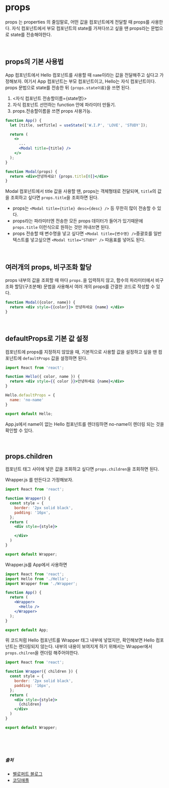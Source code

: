 # props
props 는 properties 의 줄임말로, 어떤 값을 컴포넌트에게 전달할 때 props를 사용한다. 자식 컴포넌트에서  부모 컴포넌트의 state를 가져다쓰고 싶을 땐 props라는 문법으로 state를 전송해야한다.

<br />

## props의 기본 사용법
App 컴포넌트에서 Hello 컴포넌트를 사용할 때 `name`이라는 값을 전달해주고 싶다고 가정해보자. 여기서 App 컴포넌트는 부모 컴포넌트이고, Hello는 자식 컴포넌트이다. props 문법으로 state를 전송한 뒤 `{props.state이름}`을 쓰면 된다.

1. <자식 컴포넌트 전송할이름={state명}>
2. 자식 컴포넌트 선언하는 function 안에 파라미터 만들기.
3. props.전송할이름을 쓰면 props 사용가능.
```jsx
function App() {
  let [title, setTitle] = useState(['W.I.P', 'LOVE', 'STUDY']);

  return (
    <>
      ...
      <Modal title={title} />
    </>
  );
}

function Modal(props) {
  return <div>안녕하세요! {props.title[0]}</div>
}
```
Modal 컴포넌트에서 title 값을 사용할 땐, props는 객체형태로 전달되며, `title`의 값을 조회하고 싶다면 `props.title`을 조회하면 된다.

- props는 `<Modal title={title} desc={desc} />` 등 무한히 많이 전송할 수 있다.
- props라는 파라미터엔 전송한 모든 props 데이터가 들어가 있기때문에 `props.title` 이런식으로 원하는 것만 꺼내쓰면 된다.
- props 전송할 때 변수명을 넣고 싶다면 `<Modal title={변수명} />`중괄호를 일반 텍스트를 넣고싶으면 `<Modal title="STUDY" />` 따옴표를 넣어도 된다.


<br />

## 여러개의 props, 비구조화 할당
props 내부의 값을 조회할 때 마다 `props.`을 입력하지 않고, 함수의 파라미터에서 비구조화 할당(구조분해) 문법을 사용해서 여러 개의 props를 간결한 코드로 작성할 수 있다. 
```jsx
function Modal({color, name}) {
  return <div style={{color}}> 안녕하세요 {name} </div>
}
```

<br />

## defaultProps로 기본 값 설정
컴포넌트에 props를 지정하지 않았을 때, 기본적으로 사용할 값을 설정하고 싶을 땐 컴포넌트에 `defaultProps` 값을 설정하면 된다.

```jsx
import React from 'react';

function Hello({ color, name }) {
  return <div style={{ color }}>안녕하세요 {name}</div>
}

Hello.defaultProps = {
  name: 'no-name'
}

export default Hello;
```
App.js에서 name이 없는 Hello 컴포넌트를 렌더링하면 no-name이 렌더링 되는 것을 확인할 수 있다.

<br />

## props.children
컴포넌트 태그 사이에 넣은 값을 조회하고 싶다면 `props.children`을 조회하면 된다.

Wrapper.js 를 만든다고 가정해보자.
```jsx
import React from 'react';

function Wrapper() {
  const style = {
    border: '2px solid black',
    padding: '16px',
  };
  return (
    <div style={style}>

    </div>
  )
}

export default Wrapper;
```
Wrapper.js를 App에서 사용하면
```jsx
import React from 'react';
import Hello from './Hello';
import Wrapper from './Wrapper';

function App() {
  return (
    <Wrapper>
      <Hello />
    </Wrapper>
  );
}

export default App;
```
위 코드처럼 Hello 컴포넌트를 Wrapper 태그 내부에 넣었지만, 확인해보면 Hello 컴포넌트는 렌더링되지 않는다. 내부의 내용이 보여지게 하기 위해서는 Wrapper에서 `props.chilren`을 렌더링 해주어야한다.

```jsx
import React from 'react';

function Wrapper({ children }) {
  const style = {
    border: '2px solid black',
    padding: '16px',
  };
  return (
    <div style={style}>
      {children}
    </div>
  )
}

export default Wrapper;
```

<br />
<br />
<br />

##### 출처
- [벨로퍼트 블로그](https://react.vlpt.us/basic/01-concept.html)
- [코딩애플](https://online.codingapple.com/unit/react4-setstate-usestate-onclick-eventhandler/?id=2305)